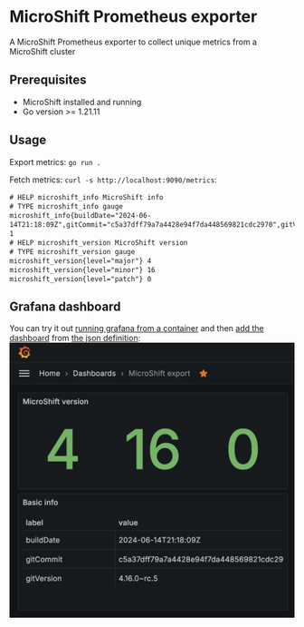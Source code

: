 # MicroShift Prometheus exporter

A MicroShift Prometheus exporter to collect unique metrics from a MicroShift cluster

## Prerequisites
 - MicroShift installed and running
 - Go version >= 1.21.11

## Usage
Export metrics: `go run .`

Fetch metrics: `curl -s http://localhost:9090/metrics`:
```
# HELP microshift_info MicroShift info
# TYPE microshift_info gauge
microshift_info{buildDate="2024-06-14T21:18:09Z",gitCommit="c5a37dff79a7a4428e94f7da448569821cdc2970",gitVersion="4.16.0~rc.5"} 1
# HELP microshift_version MicroShift version
# TYPE microshift_version gauge
microshift_version{level="major"} 4
microshift_version{level="minor"} 16
microshift_version{level="patch"} 0
```

## Grafana dashboard
You can try it out [running grafana from a container](https://grafana.com/docs/grafana/latest/setup-grafana/installation/docker/#run-grafana-via-docker-cli) and then [add the dashboard](https://grafana.com/docs/grafana/latest/dashboards/build-dashboards/create-dashboard/#create-a-dashboard) from [the json definition](grafana_dashboard.json):
![alt text](images/grafana_dashboard.png)
